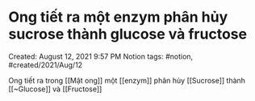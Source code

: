 # Ong tiết ra một enzym phân hủy sucrose thành glucose và fructose

Created: August 12, 2021 9:57 PM
Notion tags: #notion, #created/2021/Aug/12

Ong tiết ra trong [[Mật ong]] một [[enzym]] phân hủy [[Sucrose]] thành [[~Glucose]] và [[Fructose]]